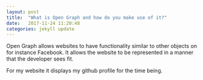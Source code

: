 ```yaml
---
layout: post
title:  "What is Open Graph and how do you make use of it?"
date:   2017-11-24 11:20:48
categories: jekyll update
---
```


Open Graph allows websites to have functionality similar to other objects on for instance Facebook. It allows the website to be represented in a manner that the developer sees fit.

For my website it displays my github profile for the time being.